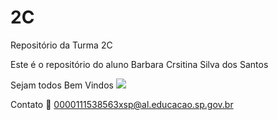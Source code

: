 # 2C
Repositório da Turma 2C

Este é o repositório do aluno Barbara Crsitina Silva dos Santos 

Sejam todos Bem Vindos
![](https://media1.tenor.com/m/D8mkaVVYSJ8AAAAC/welcome-happy.gif) 

Contato 📧 0000111538563xsp@al.educacao.sp.gov.br
